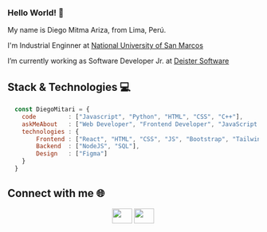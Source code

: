 ### Hello World! 👋


<p>
   My name is Diego Mitma Ariza, from Lima, Perú.
</p>
<p>
   I'm Industrial Enginner at <a href="https://unmsm.edu.pe/">National University of San Marcos</a>
</p>
<p>
   I’m currently working as Software Developer Jr. at <a href="https://www.deister.net/">Deister Software</a>
</p>

 ## Stack & Technologies 💻
 
 ```javascript
   const DiegoMitari = {
     code         : ["Javascript", "Python", "HTML", "CSS", "C++"],
     askMeAbout   : ["Web Developer", "Frontend Developer", "JavaScript Developer"],
     technologies : {
         Frontend : ["React", "HTML", "CSS", "JS", "Bootstrap", "Tailwind CSS"],
         Backend  : ["NodeJS", "SQL"],
         Design   : ["Figma"]
     }
   }
```
 
 ## Connect with me 🌐
 
 <p align="center">
     <a href="https://www.linkedin.com/in/diegomitari/" target="_blank"><img align="center" src="https://raw.githubusercontent.com/rahuldkjain/github-profile-readme-generator/master/src/images/icons/Social/linked-in-alt.svg" alt="" height="30" width="40" /></a>
     <a href="https://www.instagram.com/diegomitari/" target="_blank"><img align="center" src="https://raw.githubusercontent.com/rahuldkjain/github-profile-readme-generator/master/src/images/icons/Social/instagram.svg" alt="" height="30" width="40" /></a>
</p>

